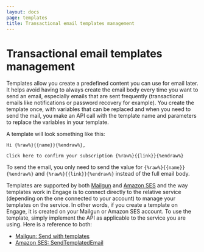 ```yaml
---
layout: docs
page: templates
title: Transactional email templates management
---
```


# Transactional email templates management

Templates allow you create a predefined content you can use for email later. It helps avoid having to always create the email body every time you want to send an email, especially emails that are sent frequently (transactional emails like notifications or password recovery for example). You create the template once, with variables that can be replaced and when you need to send the mail, you make an API call with the template name and parameters to replace the variables in your template.

A template will look something like this:

```text
Hi {%raw%}{{name}}{%endraw%},

Click here to confirm your subscription {%raw%}{{link}}{%endraw%}
```

To send the email, you only need to send the value for `{%raw%}{{name}}{%endraw%}` and `{%raw%}{{link}}{%endraw%}` instead of the full email body. 

Templates are supported by both [Mailgun](https://documentation.mailgun.com/en/latest/user_manual.html#templates) and [Amazon SES](https://aws.amazon.com/blogs/messaging-and-targeting/introducing-email-templates-and-bulk-sending/) and the way templates work in Engage is to connect directly to the relative service (depending on the one connected to your account) to manage your templates on the service. In other words, if you create a template on Engage, it is created on your Mailgun or Amazon SES account. To use the template, simply implement the API as applicable to the service you are using. Here is a reference to both:

- [Mailgun: Send with templates](https://documentation.mailgun.com/en/latest/user_manual.html#templates)
- [Amazon SES: SendTemplatedEmail](https://docs.aws.amazon.com/ses/latest/APIReference/API_SendTemplatedEmail.html)
